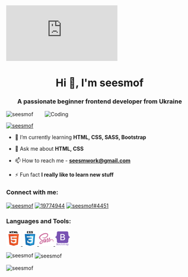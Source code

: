 [![MasterHead](https://www.freepik.com/free-vector/matrix-style-binary-code-digital-falling-numbers-blue-background_24600855.htm)](https://github.com/seesmof)

<h1 align="center">Hi 👋, I'm seesmof</h1>
<h3 align="center">A passionate beginner frontend developer from Ukraine</h3>
<img align="right" alt="Coding" width="400" src="https://media.giphy.com/media/VTtANKl0beDFQRLDTh/giphy.gif">

<p align="left"> <img src="https://komarev.com/ghpvc/?username=seesmof&label=Profile%20views&color=0e75b6&style=flat" alt="seesmof" /> </p>

<p align="left"> <a href="https://twitter.com/seesmof" target="blank"><img src="https://img.shields.io/twitter/follow/seesmof?logo=twitter&style=for-the-badge" alt="seesmof" /></a> </p>

- 🌱 I’m currently learning **HTML, CSS, SASS, Bootstrap**

- 💬 Ask me about **HTML, CSS**

- 📫 How to reach me - **seesmwork@gmail.com**

- ⚡ Fun fact **I really like to learn new stuff**

<h3 align="left">Connect with me:</h3>
<p align="left">
<a href="https://twitter.com/seesmof" target="blank"><img align="center" src="https://raw.githubusercontent.com/rahuldkjain/github-profile-readme-generator/master/src/images/icons/Social/twitter.svg" alt="seesmof" height="30" width="40" /></a>
<a href="https://stackoverflow.com/users/19774944" target="blank"><img align="center" src="https://raw.githubusercontent.com/rahuldkjain/github-profile-readme-generator/master/src/images/icons/Social/stack-overflow.svg" alt="19774944" height="30" width="40" /></a>
<a href="https://discord.gg/seesmof#4451" target="blank"><img align="center" src="https://raw.githubusercontent.com/rahuldkjain/github-profile-readme-generator/master/src/images/icons/Social/discord.svg" alt="seesmof#4451" height="30" width="40" /></a>
</p>

<h3 align="left">Languages and Tools:</h3>
<p align="left"> <a href="https://www.w3.org/html/" target="_blank" rel="noreferrer"> <img src="https://raw.githubusercontent.com/devicons/devicon/master/icons/html5/html5-original-wordmark.svg" alt="html5" width="40" height="40"/> </a> <a href="https://www.w3schools.com/css/" target="_blank" rel="noreferrer"> <img src="https://raw.githubusercontent.com/devicons/devicon/master/icons/css3/css3-original-wordmark.svg" alt="css3" width="40" height="40"/> </a>  <a href="https://sass-lang.com" target="_blank" rel="noreferrer"> <img src="https://raw.githubusercontent.com/devicons/devicon/master/icons/sass/sass-original.svg" alt="sass" width="40" height="40"/> </a> <a href="https://getbootstrap.com" target="_blank" rel="noreferrer"> <img src="https://raw.githubusercontent.com/devicons/devicon/master/icons/bootstrap/bootstrap-plain-wordmark.svg" alt="bootstrap" width="40" height="40"/> </a> </p>

<p><img align="left" src="https://github-readme-stats.vercel.app/api/top-langs?username=seesmof&show_icons=true&locale=en&layout=compact" alt="seesmof" /></p>

<p>&nbsp;<img align="center" src="https://github-readme-stats.vercel.app/api?username=seesmof&show_icons=true&locale=en" alt="seesmof" /></p>

<p><img align="center" src="https://github-readme-streak-stats.herokuapp.com/?user=seesmof&" alt="seesmof" /></p>

<!---
seesmof/seesmof is a ✨ special ✨ repository because its `README.md` (this file) appears on your GitHub profile.
You can click the Preview link to take a look at your changes.
--->
